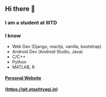 ## Hi there 👋
### I am a student at IIITD
### I know 
- Web Dev (Django, reactjs, vanilla, bootstrap)
- Android Dev (Android Studio, Java)
- C/C++
- Python
- MATLAB, R

#### [Personal Website](https://etashtyagi.in)
#### (https://git.etashtyagi.in)
<!--
**EtashTyagi/EtashTyagi** is a ✨ _special_ ✨ repository because its `README.md` (this file) appears on your GitHub profile.

Here are some ideas to get you started:

- 🔭 I’m currently working on ...
- 🌱 I’m currently learning ...
- 👯 I’m looking to collaborate on ...
- 🤔 I’m looking for help with ...
- 💬 Ask me about ...
- 📫 How to reach me: ...
- 😄 Pronouns: ...
- ⚡ Fun fact: ...
-->
